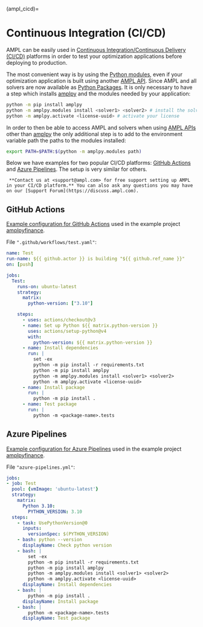 (ampl_cicd)=
# Continuous Integration (CI/CD)

AMPL can be easily used in [Continuous Integration/Continuous Delivery (CI/CD)](https://en.wikipedia.org/wiki/CI/CD) platforms in order to test your optimization applications before deploying to production.

The most convenient way is by using the [Python modules](../python/modules.md), even if your optimization application is built using another [AMPL API](../apis).
Since AMPL and all solvers are now available as [Python Packages](../python/modules.md). It is only necessary to have a step which installs [amplpy](https://amplpy.readthedocs.io) and the modules needed by your application:

```bash
python -m pip install amplpy
python -m amplpy.modules install <solver1> <solver2> # install the solvers you need
python -m amplpy.activate <license-uuid> # activate your license
```

In order to then be able to access AMPL and solvers when using
[AMPL APIs](../apis) other than [amplpy](https://amplpy.readthedocs.io) the
only additional step is to add to the environment variable path the paths to the modules installed:

```bash
export PATH=$PATH:$(python -m amplpy.modules path)
```

Below we have examples for two popular CI/CD platforms: [GitHub Actions](https://github.com/features/actions) and [Azure Pipelines](https://azure.microsoft.com/en-us/products/devops/pipelines). The setup is very similar for others.

```{note}
 **Contact us at <support@ampl.com> for free support setting up AMPL in your CI/CD platform.** You can also ask any questions you may have on our [Support Forum](https://discuss.ampl.com).
```

## GitHub Actions

[Example configuration for GitHub Actions](https://github.com/ampl/amplpyfinance/blob/master/.github/workflows/test.yaml) used in the example project [amplpyfinance](https://github.com/ampl/amplpyfinance).

File `".github/workflows/test.yaml"`:
```yaml
name: Test
run-name: ${{ github.actor }} is building "${{ github.ref_name }}"
on: [push]

jobs:
  Test:
    runs-on: ubuntu-latest
    strategy:
      matrix:
        python-version: ["3.10"]

    steps:
      - uses: actions/checkout@v3
      - name: Set up Python ${{ matrix.python-version }}
        uses: actions/setup-python@v4
        with:
          python-version: ${{ matrix.python-version }}
      - name: Install dependencies
        run: |
          set -ex
          python -m pip install -r requirements.txt
          python -m pip install amplpy
          python -m amplpy.modules install <solver1> <solver2>
          python -m amplpy.activate <license-uuid>
      - name: Install package
        run: |
          python -m pip install .
      - name: Test package
        run: |
          python -m <package-name>.tests
```

## Azure Pipelines

[Example configuration for Azure Pipelines](https://github.com/ampl/amplpyfinance/blob/master/azure-pipelines.yml) used in the example project [amplpyfinance](https://github.com/ampl/amplpyfinance).

File `"azure-pipelines.yml"`:
```yaml
jobs:
- job: Test
  pool: {vmImage: 'ubuntu-latest'}
  strategy:
    matrix:
      Python 3.10:
        PYTHON_VERSION: 3.10
  steps:
    - task: UsePythonVersion@0
      inputs:
        versionSpec: $(PYTHON_VERSION)
    - bash: python --version
      displayName: Check python version
    - bash: |
        set -ex
        python -m pip install -r requirements.txt
        python -m pip install amplpy
        python -m amplpy.modules install <solver1> <solver2>
        python -m amplpy.activate <license-uuid>
      displayName: Install dependencies
    - bash: |
        python -m pip install .
      displayName: Install package
    - bash: |
        python -m <package-name>.tests
      displayName: Test package
```
